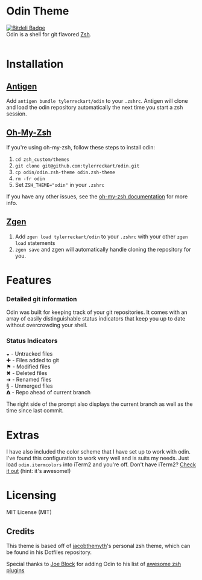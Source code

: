 # Odin Theme 
[![Bitdeli Badge](https://d2weczhvl823v0.cloudfront.net/tylerreckart/odin/trend.png)](https://bitdeli.com/free "Bitdeli Badge")  
Odin is a shell for git flavored [Zsh](https://github.com/robbyrussell/oh-my-zsh/). 

<img src="http://tylerreckart.com/images/odin-overlay.png" alt=""> 

# Installation

## [Antigen](https://github.com/zsh-users/antigen)

Add `antigen bundle tylerreckart/odin` to your `.zshrc`. Antigen will clone and load the odin repository automatically the next time you start a zsh session.

## [Oh-My-Zsh](http://ohmyz.sh/)

If you're using oh-my-zsh, follow these steps to install odin:

1. `cd zsh_custom/themes`  
2. `git clone git@github.com:tylerreckart/odin.git`  
3. `cp odin/odin.zsh-theme odin.zsh-theme`  
4. `rm -fr odin`  
5. Set `ZSH_THEME="odin"` in your `.zshrc`  
  
If you have any other issues, see the [oh-my-zsh documentation](https://github.com/robbyrussell/oh-my-zsh/wiki/Customization) for more info.  

## [Zgen](https://github.com/tarjoilija/zgen)

1. Add `zgen load tylerreckart/odin` to your `.zshrc` with your other `zgen load` statements  
2. `zgen save` and zgen will automatically handle cloning the repository for you.  

# Features
### Detailed git information
Odin was built for keeping track of your git repositories. It comes with an array of easily distinguishable status indicators that keep you up to date without overcrowding your shell.

### Status Indicators 
◒ - Untracked files   
✚ - Files added to git  
⚑ - Modified files  
✖ - Deleted files  
➜ - Renamed files  
§ - Unmerged files  
𝝙 - Repo ahead of current branch  

The right side of the prompt also displays the current branch as well as the time since last commit.

# Extras
I have also included the color scheme that I have set up to work with odin. I've found this configuration to work very well and is suits my needs. Just load `odin.itermcolors` into iTerm2 and you're off. Don't have iTerm2? [Check it out](https://www.iterm2.com/) (hint: it's awesome!)

# Licensing 
MIT License (MIT)

## Credits
This theme is based off of [jacobthemyth](http://github.com/jacobthemyth)'s personal zsh theme, which can be found in his Dotfiles repository.

Special thanks to [Joe Block](https://github.com/unixorn) for adding Odin to his list of [awesome zsh plugins](https://github.com/unixorn/awesome-zsh-plugins)


